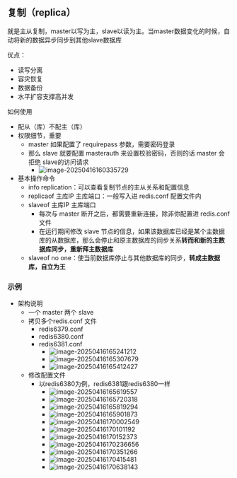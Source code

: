 ## 复制（replica）

就是主从复制，master以写为主，slave以读为主。当master数据变化的时候，自动将新的数据异步同步到其他slave数据库

优点：

* 读写分离
* 容灾恢复
* 数据备份
* 水平扩容支撑高并发

如何使用

* 配从（库）不配主（库）
* 权限细节，重要
  * master 如果配置了 requirepass 参数，需要密码登录
  * 那么 slave 就要配置 masterauth 来设置校验密码，否则的话 master 会拒绝 slave的访问请求
    * ![image-20250416160335729](/redisImages/image-20250416160335729.png)
* 基本操作命令
  * info replication：可以查看复制节点的主从关系和配置信息
  * replicaof 主库IP 主库端口：一般写入进 redis.conf 配置文件内
  * slaveof 主库IP 主库端口
    * 每次与 master 断开之后，都需要重新连接，除非你配置进 redis.conf 文件
    * 在运行期间修改 slave 节点的信息，如果该数据库已经是某个主数据库的从数据库，那么会停止和原主数据库的同步关系**转而和新的主数据库同步，重新拜主数据库**
  * slaveof no one：使当前数据库停止与其他数据库的同步，**转成主数据库，自立为王**

### 示例

* 架构说明
  * 一个 master 两个 slave
  * 拷贝多个redis.conf 文件
    * redis6379.conf
    * redis6380.conf
    * redis6381.conf
      * ![image-20250416165241212](/redisImages/image-20250416165241212.png)
      * ![image-20250416165307679](/redisImages/image-20250416165307679.png)
      * ![image-20250416165412427](/redisImages/image-20250416165412427.png)
  * 修改配置文件
    * 以redis6380为例，redis6381跟redis6380一样
      * ![image-20250416165619557](/redisImages/image-20250416165619557.png)
      * ![image-20250416165720318](/redisImages/image-20250416165720318.png)
      * ![image-20250416165819294](/redisImages/image-20250416165819294.png)
      * ![image-20250416165901873](/redisImages/image-20250416165901873.png)
      * ![image-20250416170002549](/redisImages/image-20250416170002549.png)
      * ![image-20250416170101192](/redisImages/image-20250416170101192.png)
      * ![image-20250416170152373](/redisImages/image-20250416170152373.png)
      * ![image-20250416170236656](/redisImages/image-20250416170236656.png)
      * ![image-20250416170351266](/redisImages/image-20250416170351266.png)
      * ![image-20250416170415481](/redisImages/image-20250416170415481.png)
      * ![image-20250416170638143](/redisImages/image-20250416170638143.png)





















